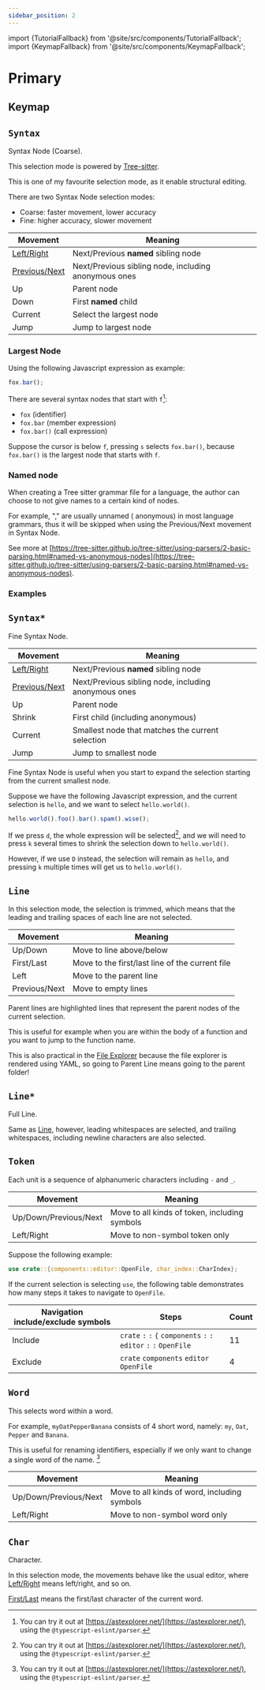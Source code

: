 ```yaml
---
sidebar_position: 2
---
```


import {TutorialFallback} from '@site/src/components/TutorialFallback';
import {KeymapFallback} from '@site/src/components/KeymapFallback';

# Primary

## Keymap

<KeymapFallback filename="Primary Selection Modes"/>

## `Syntax`

Syntax Node (Coarse).

This selection mode is powered by [Tree-sitter](https://github.com/tree-sitter).

This is one of my favourite selection mode, as it enable structural editing.

There are two Syntax Node selection modes:

- Coarse: faster movement, lower accuracy
- Fine: higher accuracy, slower movement

| Movement                                             | Meaning                                              |
| ---------------------------------------------------- | ---------------------------------------------------- |
| [Left/Right](../core-movements.md#--leftright)       | Next/Previous **named** sibling node                 |
| [Previous/Next](../core-movements.md#--previousnext) | Next/Previous sibling node, including anonymous ones |
| Up                                                   | Parent node                                          |
| Down                                                 | First **named** child                                |
| Current                                              | Select the largest node                              |
| Jump                                                 | Jump to largest node                                 |

### Largest Node

Using the following Javascript expression as example:

```js
fox.bar();
```

There are several syntax nodes that start with `f`[^1]:

- `fox` (identifier)
- `fox.bar` (member expression)
- `fox.bar()` (call expression)

Suppose the cursor is below `f`, pressing `s` selects `fox.bar()`, because `fox.bar()` is the largest node that starts with `f`.

[^1]: You can try it out at [https://astexplorer.net/](https://astexplorer.net/), using the `@typescript-eslint/parser`.

### Named node

When creating a Tree sitter grammar file for a language, the author can choose
to not give names to a certain kind of nodes.

For example, "," are usually unnamed (
anonymous) in most language grammars, thus it will be skipped when using the
Previous/Next movement in Syntax Node.

See more at [https://tree-sitter.github.io/tree-sitter/using-parsers/2-basic-parsing.html#named-vs-anonymous-nodes](https://tree-sitter.github.io/tree-sitter/using-parsers/2-basic-parsing.html#named-vs-anonymous-nodes).

### Examples

<TutorialFallback filename="syntax-node"/>

## `Syntax*`

Fine Syntax Node.

| Movement                                             | Meaning                                              |
| ---------------------------------------------------- | ---------------------------------------------------- |
| [Left/Right](../core-movements.md#--leftright)       | Next/Previous **named** sibling node                 |
| [Previous/Next](../core-movements.md#--previousnext) | Next/Previous sibling node, including anonymous ones |
| Up                                                   | Parent node                                          |
| Shrink                                               | First child (including anonymous)                    |
| Current                                              | Smallest node that matches the current selection     |
| Jump                                                 | Jump to smallest node                                |

Fine Syntax Node is useful when you start to expand the selection starting from the current smallest node.

Suppose we have the following Javascript expression, and the current selection is `hello`, and we want to select `hello.world()`.

```js
hello.world().foo().bar().spam().wise();
```

If we press `d`, the whole expression will be selected[^1], and we will need to press `k` several times to shrink the selection down to `hello.world()`.

However, if we use `D` instead, the selection will remain as `hello`, and pressing `k` multiple times will get us to `hello.world()`.

[^1]: See [Largest Node](#largest-node)

## `Line`

In this selection mode, the selection is trimmed, which means that the leading
and trailing spaces of each line are not selected.

| Movement      | Meaning                                         |
| ------------- | ----------------------------------------------- |
| Up/Down       | Move to line above/below                        |
| First/Last    | Move to the first/last line of the current file |
| Left          | Move to the parent line                         |
| Previous/Next | Move to empty lines                             |

Parent lines are highlighted lines that represent the parent nodes of the current selection.

This is useful for example when you are within the body of a function and you want to jump to the function name.

This is also practical in the [File Explorer](../../components/file-explorer.md) because the file explorer is rendered using YAML, so going to Parent Line means going to the parent folder!

<TutorialFallback filename="line"/>

## `Line*`

Full Line.

Same as [Line](#line), however, leading whitespaces are selected, and trailing whitespaces, including newline characters are also selected.

## `Token`

Each unit is a sequence of alphanumeric characters including `-` and `_`.

| Movement              | Meaning                                       |
| --------------------- | --------------------------------------------- |
| Up/Down/Previous/Next | Move to all kinds of token, including symbols |
| Left/Right            | Move to non-symbol token only                 |

Suppose the following example:

```rs
use crate::{components::editor::OpenFile, char_index::CharIndex};
```

If the current selection is selecting `use`, the following table demonstrates how many steps it takes to navigate to `OpenFile`.

| Navigation include/exclude symbols | Steps                                                                | Count |
| ---------------------------------- | -------------------------------------------------------------------- | ----- |
| Include                            | `crate` `:` `:` `{` `components` `:` `:` `editor` `:` `:` `OpenFile` | 11    |
| Exclude                            | `crate` `components` `editor` `OpenFile`                             | 4     |



<TutorialFallback filename="token"/>

[^1]: This is possible because even Prompt is an editor, so the Token mode also works there. See [Core Concepts](../../core-concepts.md#2-every-component-is-a-buffereditor)
[^1]: This is possible because even Prompt is an editor, so the Token mode also works there. See [Core Concepts](../../core-concepts.md#2-every-component-is-a-buffereditor)

## `Word`

This selects word within a word.

For example, `myOatPepperBanana` consists of 4 short word, namely: `my`, `Oat`, `Pepper` and `Banana`.

This is useful for renaming identifiers, especially if we only want to change a single word of the name. [^1]

| Movement              | Meaning                                      |
| --------------------- | -------------------------------------------- |
| Up/Down/Previous/Next | Move to all kinds of word, including symbols |
| Left/Right            | Move to non-symbol word only                 |


<TutorialFallback filename="word"/>

## `Char`

Character.

In this selection mode, the movements behave like the usual editor, where [Left/Right](./../core-movements.md#--leftright) means left/right, and so on.

[First/Last](./../core-movements.md#--firstlast) means the first/last character of the current word.

<TutorialFallback filename="char"/>

